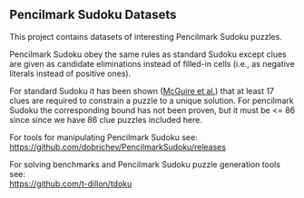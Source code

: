 ## Pencilmark Sudoku Datasets

This project contains datasets of interesting Pencilmark Sudoku puzzles.

Pencilmark Sudoku obey the same rules as standard Sudoku except clues are given
as candidate eliminations instead of filled-in cells (i.e., as negative literals
instead of positive ones).

For standard Sudoku it has been shown ([McGuire et al.](https://arxiv.org/abs/1201.0749))
that at least 17 clues are required to constrain a puzzle to a unique solution.
For pencilmark Sudoku the corresponding bound has not been proven, but it must be <= 86
since since we have 86 clue puzzles included here.

For tools for manipulating Pencilmark Sudoku see:<br>
https://github.com/dobrichev/PencilmarkSudoku/releases

For solving benchmarks and Pencilmark Sudoku puzzle generation tools see:<br>
https://github.com/t-dillon/tdoku
